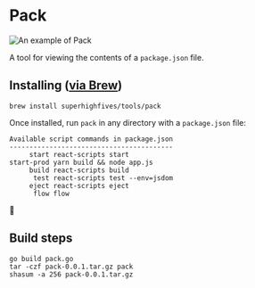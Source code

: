 # Pack

![An example of Pack](https://user-images.githubusercontent.com/449385/31547153-322cd1b8-b01e-11e7-8810-4c0caaa55401.png)


A tool for viewing the contents of a `package.json` file.

## Installing ([via Brew](https://brew.sh/))

```
brew install superhighfives/tools/pack
```

Once installed, run `pack` in any directory with a `package.json` file:

```
Available script commands in package.json
-----------------------------------------
     start react-scripts start
start-prod yarn build && node app.js
     build react-scripts build
      test react-scripts test --env=jsdom
     eject react-scripts eject
      flow flow
```

🍻

## Build steps

```
go build pack.go
tar -czf pack-0.0.1.tar.gz pack
shasum -a 256 pack-0.0.1.tar.gz
```

